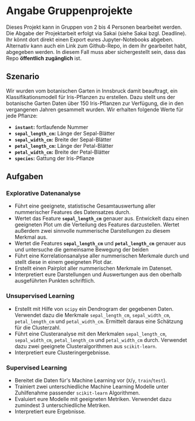 # Angabe Gruppenprojekte

Dieses Projekt kann in Gruppen von 2 bis 4 Personen bearbeitet werden. Die Abgabe der Projektarbeit erfolgt via Sakai (siehe Sakai bzgl. Deadline). Ihr könnt dort direkt einen Export eures Jupyter-Notebooks abgeben. Alternativ kann auch ein Link zum Github-Repo, in dem ihr gearbeitet habt, abgegeben werden. In diesem Fall muss aber sichergestellt sein, dass das Repo **öffentlich zugänglich** ist.

## Szenario

Wir wurden vom botanischen Garten in Innsbruck damit beauftragt, ein Klassifikationsmodell für Iris-Pflanzen zu erstellen. Dazu stellt uns der botanische Garten Daten über 150 Iris-Pflanzen zur Verfügung, die in den vergangenen Jahren gesammelt wurden. Wir erhalten folgende Werte für jede Pflanze:

* **`instant`:** fortlaufende Nummer
* **`sepal_length_cm`:** Länge der Sepal-Blätter
* **`sepal_width_cm`:** Breite der Sepal-Blätter
* **`petal_length_cm`:** Länge der Petal-Blätter
* **`petal_width_cm`:** Breite der Petal-Blätter
* **`species`:** Gattung der Iris-Pflanze

## Aufgaben

### Explorative Datenanalyse

* Führt eine geeignete, statistische Gesamtauswertung aller nummerischer Features des Datensatzes durch.
* Wertet das Feature **`sepal_length_cm`** genauer aus.  Entwickelt dazu einen geeigneten Plot um die Verteilung des Features darzustellen. Wertet außerdem zwei sinnvolle nummerische Darstellungen zu diesem Merkmal aus.
* Wertet die Features **`sepal_length_cm`** und **`petal_length_cm`** genauer aus und untersuche die gemeinsame Bewegung der beiden
* Führt eine Korrelationsanalyse aller nummerischen Merkmale durch und stellt diese in einem geeigneten Plot dar.
* Erstellt einen Pairplot aller nummerischen Merkmale im Datenset.
* Interpretiert eure Darstellungen und Auswertungen aus den oberhalb ausgeführten Punkten schriftlich.

### Unsupervised Learning

* Erstellt mit Hilfe von `scipy` ein Dendrogram der gegebenen Daten. Verwendet dazu die Merkmale `sepal_length_cm`, `sepal_width_cm`, `petal_length_cm` und `petal_width_cm`. Ermittelt daraus eine Schätzung für die Clusterzahl.
* Führt eine Clusteranalyse mit den Merkmalen `sepal_length_cm`, `sepal_width_cm`, `petal_length_cm` und `petal_width_cm` durch. Verwendet dazu zwei geeignete Clusteralgorithmen aus `scikit-learn`.
* Interpretiert eure Clusteringergebnisse.

### Supervised Learning

* Bereitet die Daten für's Machine Learning vor (`X`/`y`, `train`/`test`).
* Trainiert zwei unterschiedliche Machine Learning Modelle unter Zuhilfenahme passender `scikit-learn` Algorithmen.
* Evaluiert eure Modelle mit geeigneten Metriken. Verwendet dazu zumindest 3 unterschiedliche Metriken.
* Interpretiert eure Ergebnisse.